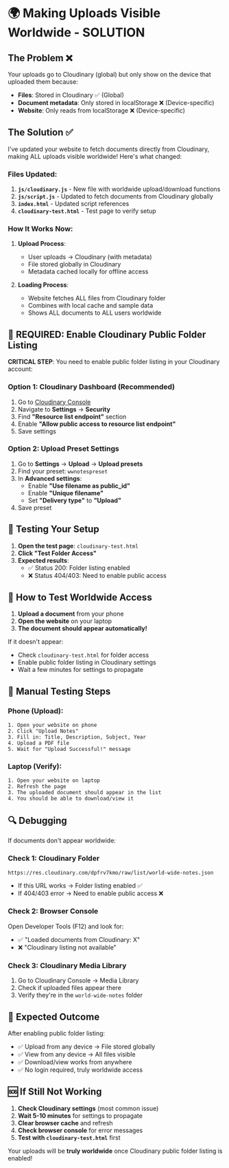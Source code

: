 # 🌍 Making Uploads Visible Worldwide - SOLUTION

## The Problem ❌
Your uploads go to Cloudinary (global) but only show on the device that uploaded them because:
- **Files**: Stored in Cloudinary ✅ (Global)
- **Document metadata**: Only stored in localStorage ❌ (Device-specific)
- **Website**: Only reads from localStorage ❌ (Device-specific)

## The Solution ✅

I've updated your website to fetch documents directly from Cloudinary, making ALL uploads visible worldwide! Here's what changed:

### Files Updated:
1. **`js/cloudinary.js`** - New file with worldwide upload/download functions
2. **`js/script.js`** - Updated to fetch documents from Cloudinary globally
3. **`index.html`** - Updated script references
4. **`cloudinary-test.html`** - Test page to verify setup

### How It Works Now:

1. **Upload Process**:
   - User uploads → Cloudinary (with metadata)
   - File stored globally in Cloudinary
   - Metadata cached locally for offline access

2. **Loading Process**:
   - Website fetches ALL files from Cloudinary folder
   - Combines with local cache and sample data
   - Shows ALL documents to ALL users worldwide

## 🔧 REQUIRED: Enable Cloudinary Public Folder Listing

**CRITICAL STEP**: You need to enable public folder listing in your Cloudinary account:

### Option 1: Cloudinary Dashboard (Recommended)
1. Go to [Cloudinary Console](https://cloudinary.com/console)
2. Navigate to **Settings** → **Security**
3. Find **"Resource list endpoint"** section
4. Enable **"Allow public access to resource list endpoint"**
5. Save settings

### Option 2: Upload Preset Settings
1. Go to **Settings** → **Upload** → **Upload presets**
2. Find your preset: `wwnotespreset`
3. In **Advanced settings**:
   - Enable **"Use filename as public_id"**
   - Enable **"Unique filename"**
   - Set **"Delivery type"** to **"Upload"**
4. Save preset

## 🧪 Testing Your Setup

1. **Open the test page**: `cloudinary-test.html`
2. **Click "Test Folder Access"**
3. **Expected results**:
   - ✅ Status 200: Folder listing enabled
   - ❌ Status 404/403: Need to enable public access

## 🚀 How to Test Worldwide Access

1. **Upload a document** from your phone
2. **Open the website** on your laptop
3. **The document should appear automatically!**

If it doesn't appear:
- Check `cloudinary-test.html` for folder access
- Enable public folder listing in Cloudinary settings
- Wait a few minutes for settings to propagate

## 📱 Manual Testing Steps

### Phone (Upload):
```
1. Open your website on phone
2. Click "Upload Notes"
3. Fill in: Title, Description, Subject, Year
4. Upload a PDF file
5. Wait for "Upload Successful!" message
```

### Laptop (Verify):
```
1. Open your website on laptop
2. Refresh the page
3. The uploaded document should appear in the list
4. You should be able to download/view it
```

## 🔍 Debugging

If documents don't appear worldwide:

### Check 1: Cloudinary Folder
```
https://res.cloudinary.com/dpfrv7kmo/raw/list/world-wide-notes.json
```
- If this URL works → Folder listing enabled ✅
- If 404/403 error → Need to enable public access ❌

### Check 2: Browser Console
Open Developer Tools (F12) and look for:
- ✅ "Loaded documents from Cloudinary: X"
- ❌ "Cloudinary listing not available"

### Check 3: Cloudinary Media Library
1. Go to Cloudinary Console → Media Library
2. Check if uploaded files appear there
3. Verify they're in the `world-wide-notes` folder

## 🎯 Expected Outcome

After enabling public folder listing:
- ✅ Upload from any device → File stored globally
- ✅ View from any device → All files visible
- ✅ Download/view works from anywhere
- ✅ No login required, truly worldwide access

## 🆘 If Still Not Working

1. **Check Cloudinary settings** (most common issue)
2. **Wait 5-10 minutes** for settings to propagate
3. **Clear browser cache** and refresh
4. **Check browser console** for error messages
5. **Test with `cloudinary-test.html`** first

Your uploads will be **truly worldwide** once Cloudinary public folder listing is enabled!